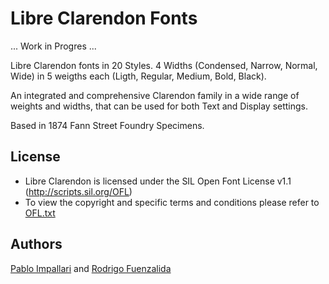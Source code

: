Libre Clarendon Fonts
======================

... Work in Progres ...

Libre Clarendon fonts in 20 Styles. 4 Widths (Condensed, Narrow, Normal, Wide) in 5 weigths each (Ligth, Regular, Medium, Bold, Black).

An integrated and comprehensive Clarendon family in a wide range of weights and widths, that can be used for both Text and Display settings.

Based in 1874 Fann Street Foundry Specimens.

## License

- Libre Clarendon is licensed under the SIL Open Font License v1.1 (<http://scripts.sil.org/OFL>)
- To view the copyright and specific terms and conditions please refer to [OFL.txt](https://github.com/impallari/Libre-Clarendon/blob/master/OFL.txt)

## Authors

[Pablo Impallari](http://www.impallari.com) and [Rodrigo Fuenzalida](http://www.rfuenzalida.com)
